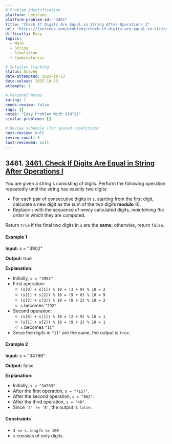 ```yaml
---
# Problem Identification
platform: LeetCode
platform-problem-id: "3461"
title: "Check If Digits Are Equal in String After Operations I"
url: "https://leetcode.com/problems/check-if-digits-are-equal-in-string-after-operations-i"
difficulty: Easy
topics:
  - Math
  - String
  - Simulation
  - Combinatorics

# Solution Tracking
status: Solved
date-attempted: 2025-10-23
date-solved: 2025-10-23
attempts: 1

# Personal Notes
rating: 1
needs-review: false
tags: []
notes: "Easy Problem With O(N^2)"
similar-problems: []

# Review Schedule (for spaced repetition)
next-review: null
review-count: 0
last-reviewed: null
---
```


## 3461. [3461. Check If Digits Are Equal in String After Operations I](https://leetcode.com/problems/check-if-digits-are-equal-in-string-after-operations-i)

You are given a string s consisting of digits. Perform the following operation repeatedly until the string has exactly two digits:

- For each pair of consecutive digits in <code>s</code>, starting from the first digit, calculate a new digit as the sum of the two digits <strong>modulo</strong> 10.</li>
- Replace <code>s</code> with the sequence of newly calculated digits, <em>maintaining the order</em> in which they are computed.</li>

Return <code>true</code> if the final two digits in <code>s</code> are the <strong>same</strong>; otherwise, return <code>false</code>.

#### Example 1

<div class="example-block">
<p><strong>Input:</strong> <span class="example-io">s = &quot;3902&quot;</span></p>

<p><strong>Output:</strong> <span class="example-io">true</span></p>

<p><strong>Explanation:</strong></p>

<ul>
	<li>Initially, <code>s = &quot;3902&quot;</code></li>
	<li>First operation:
	<ul>
		<li><code>(s[0] + s[1]) % 10 = (3 + 9) % 10 = 2</code></li>
		<li><code>(s[1] + s[2]) % 10 = (9 + 0) % 10 = 9</code></li>
		<li><code>(s[2] + s[3]) % 10 = (0 + 2) % 10 = 2</code></li>
		<li><code>s</code> becomes <code>&quot;292&quot;</code></li>
	</ul>
	</li>
	<li>Second operation:
	<ul>
		<li><code>(s[0] + s[1]) % 10 = (2 + 9) % 10 = 1</code></li>
		<li><code>(s[1] + s[2]) % 10 = (9 + 2) % 10 = 1</code></li>
		<li><code>s</code> becomes <code>&quot;11&quot;</code></li>
	</ul>
	</li>
	<li>Since the digits in <code>&quot;11&quot;</code> are the same, the output is <code>true</code>.</li>
</ul>
</div>

#### Example 2

<div class="example-block">
<p><strong>Input:</strong> <span class="example-io">s = &quot;34789&quot;</span></p>

<p><strong>Output:</strong> <span class="example-io">false</span></p>

<p><strong>Explanation:</strong></p>

<ul>
	<li>Initially, <code>s = &quot;34789&quot;</code>.</li>
	<li>After the first operation, <code>s = &quot;7157&quot;</code>.</li>
	<li>After the second operation, <code>s = &quot;862&quot;</code>.</li>
	<li>After the third operation, <code>s = &quot;48&quot;</code>.</li>
	<li>Since <code>&#39;4&#39; != &#39;8&#39;</code>, the output is <code>false</code>.</li>
</ul>
</div>

#### Constraints

- `3 <= s.length <= 100`
- `s` consists of only digits.
